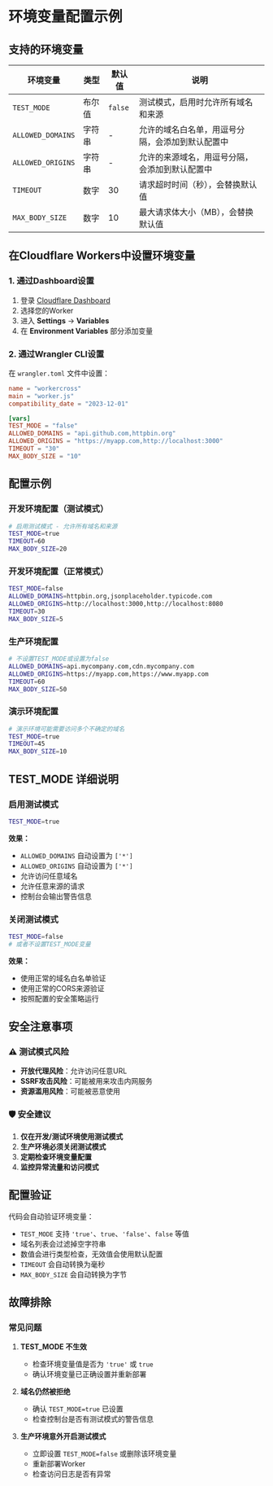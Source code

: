 # 环境变量配置示例

## 支持的环境变量

| 环境变量 | 类型 | 默认值 | 说明 |
|---------|------|--------|------|
| `TEST_MODE` | 布尔值 | `false` | 测试模式，启用时允许所有域名和来源 |
| `ALLOWED_DOMAINS` | 字符串 | - | 允许的域名白名单，用逗号分隔，会添加到默认配置中 |
| `ALLOWED_ORIGINS` | 字符串 | - | 允许的来源域名，用逗号分隔，会添加到默认配置中 |
| `TIMEOUT` | 数字 | 30 | 请求超时时间（秒），会替换默认值 |
| `MAX_BODY_SIZE` | 数字 | 10 | 最大请求体大小（MB），会替换默认值 |

## 在Cloudflare Workers中设置环境变量

### 1. 通过Dashboard设置

1. 登录 [Cloudflare Dashboard](https://dash.cloudflare.com/)
2. 选择您的Worker
3. 进入 **Settings** → **Variables**
4. 在 **Environment Variables** 部分添加变量

### 2. 通过Wrangler CLI设置

在 `wrangler.toml` 文件中设置：

```toml
name = "workercross"
main = "worker.js"
compatibility_date = "2023-12-01"

[vars]
TEST_MODE = "false"
ALLOWED_DOMAINS = "api.github.com,httpbin.org"
ALLOWED_ORIGINS = "https://myapp.com,http://localhost:3000"
TIMEOUT = "30"
MAX_BODY_SIZE = "10"
```

## 配置示例

### 开发环境配置（测试模式）
```bash
# 启用测试模式 - 允许所有域名和来源
TEST_MODE=true
TIMEOUT=60
MAX_BODY_SIZE=20
```

### 开发环境配置（正常模式）
```bash
TEST_MODE=false
ALLOWED_DOMAINS=httpbin.org,jsonplaceholder.typicode.com
ALLOWED_ORIGINS=http://localhost:3000,http://localhost:8080
TIMEOUT=30
MAX_BODY_SIZE=5
```

### 生产环境配置
```bash
# 不设置TEST_MODE或设置为false
ALLOWED_DOMAINS=api.mycompany.com,cdn.mycompany.com
ALLOWED_ORIGINS=https://myapp.com,https://www.myapp.com
TIMEOUT=60
MAX_BODY_SIZE=50
```

### 演示环境配置
```bash
# 演示环境可能需要访问多个不确定的域名
TEST_MODE=true
TIMEOUT=45
MAX_BODY_SIZE=10
```

## TEST_MODE 详细说明

### 启用测试模式
```bash
TEST_MODE=true
```

**效果：**
- `ALLOWED_DOMAINS` 自动设置为 `['*']`
- `ALLOWED_ORIGINS` 自动设置为 `['*']`
- 允许访问任意域名
- 允许任意来源的请求
- 控制台会输出警告信息

### 关闭测试模式
```bash
TEST_MODE=false
# 或者不设置TEST_MODE变量
```

**效果：**
- 使用正常的域名白名单验证
- 使用正常的CORS来源验证
- 按照配置的安全策略运行

## 安全注意事项

### ⚠️ 测试模式风险
- **开放代理风险**：允许访问任意URL
- **SSRF攻击风险**：可能被用来攻击内网服务
- **资源滥用风险**：可能被恶意使用

### 🛡️ 安全建议
1. **仅在开发/测试环境使用测试模式**
2. **生产环境必须关闭测试模式**
3. **定期检查环境变量配置**
4. **监控异常流量和访问模式**

## 配置验证

代码会自动验证环境变量：
- `TEST_MODE` 支持 `'true'`、`true`、`'false'`、`false` 等值
- 域名列表会过滤掉空字符串
- 数值会进行类型检查，无效值会使用默认配置
- `TIMEOUT` 会自动转换为毫秒
- `MAX_BODY_SIZE` 会自动转换为字节

## 故障排除

### 常见问题

1. **TEST_MODE 不生效**
   - 检查环境变量值是否为 `'true'` 或 `true`
   - 确认环境变量已正确设置并重新部署

2. **域名仍然被拒绝**
   - 确认 `TEST_MODE=true` 已设置
   - 检查控制台是否有测试模式的警告信息

3. **生产环境意外开启测试模式**
   - 立即设置 `TEST_MODE=false` 或删除该环境变量
   - 重新部署Worker
   - 检查访问日志是否有异常

